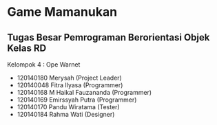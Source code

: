 # Game Mamanukan
## Tugas Besar Pemrograman Berorientasi Objek Kelas RD

Kelompok 4 : Ope Warnet
- 120140180 Merysah (Project Leader)
- 120140048 Fitra Ilyasa (Programmer)
- 120140168 M Haikal Fauzananda (Programmer)
- 120140169 Emirssyah Putra (Programmer)
- 120140170 Pandu Wiratama (Tester)
- 120140184 Rahma Wati (Designer)
